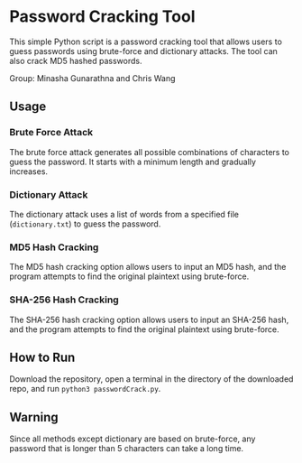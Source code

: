 # Password Cracking Tool

This simple Python script is a password cracking tool that allows users to guess passwords using brute-force and dictionary attacks. The tool can also crack MD5 hashed passwords.

Group: Minasha Gunarathna and Chris Wang

## Usage

### Brute Force Attack

The brute force attack generates all possible combinations of characters to guess the password. It starts with a minimum length and gradually increases.

### Dictionary Attack

The dictionary attack uses a list of words from a specified file (`dictionary.txt`) to guess the password.

### MD5 Hash Cracking

The MD5 hash cracking option allows users to input an MD5 hash, and the program attempts to find the original plaintext using brute-force.

### SHA-256 Hash Cracking

The SHA-256 hash cracking option allows users to input an SHA-256 hash, and the program attempts to find the original plaintext using brute-force.

## How to Run

Download the repository, open a terminal in the directory of the downloaded repo, and run `python3 passwordCrack.py`.

## Warning

Since all methods except dictionary are based on brute-force, any password that is longer than 5 characters can take a long time.
